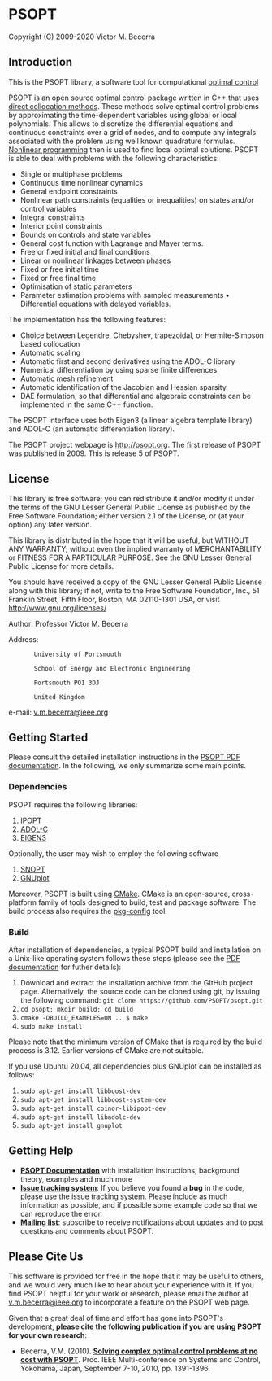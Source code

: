 
PSOPT
=====

Copyright (C) 2009-2020 Victor M. Becerra


Introduction
------------

This is the PSOPT library, a software tool for computational [optimal control](http://www.scholarpedia.org/article/Optimal_control)

PSOPT is an open source optimal control package written in C++ that uses [direct collocation methods](https://epubs.siam.org/doi/pdf/10.1137/16M1062569). These methods solve optimal control problems by approximating the time-dependent variables using global or local polynomials. This allows to discretize the differential equations and continuous constraints over a grid of nodes, and to compute any integrals associated with the problem using well known quadrature formulas. [Nonlinear programming](https://en.wikipedia.org/wiki/Nonlinear_programming) then is used to find local optimal solutions. PSOPT is able to deal with problems with the following characteristics:

-  Single or multiphase problems
-  Continuous time nonlinear dynamics
-  General endpoint constraints
-  Nonlinear path constraints (equalities or inequalities) on states and/or control variables
- Integral constraints
-  Interior point constraints
-  Bounds on controls and state variables
-  General cost function with Lagrange and Mayer terms.
-  Free or fixed initial and final conditions
- Linear or nonlinear linkages between phases
-  Fixed or free initial time
-  Fixed or free final time
- Optimisation of static parameters
- Parameter estimation problems with sampled measurements • Differential equations with delayed variables.

The implementation has the following features:

- Choice between Legendre, Chebyshev, trapezoidal, or Hermite-Simpson based collocation
- Automatic scaling
- Automatic first and second derivatives using the ADOL-C library
- Numerical differentiation by using sparse finite differences
- Automatic mesh refinement
- Automatic identification of the Jacobian and Hessian sparsity.
- DAE formulation, so that differential and algebraic constraints can be implemented in the same C++ function.

The PSOPT interface uses both Eigen3 (a linear algebra template library) and ADOL-C (an automatic differentiation library).

The PSOPT project webpage is <http://psopt.org>. The first release of PSOPT was published in 2009. This is release 5 of PSOPT.


License
----------


This library is free software; you can redistribute it and/or
modify it under the terms of the GNU Lesser General Public
License as published by the Free Software Foundation; either
version 2.1 of the License, or (at your option) any later version.

This library is distributed in the hope that it will be useful,
but WITHOUT ANY WARRANTY; without even the implied warranty of
MERCHANTABILITY or FITNESS FOR A PARTICULAR PURPOSE.  See the GNU
Lesser General Public License for more details.

You should have received a copy of the GNU Lesser General Public
License along with this library; if not, write to the Free Software
Foundation, Inc., 51 Franklin Street, Fifth Floor, Boston, MA  02110-1301  USA,
or visit http://www.gnu.org/licenses/

Author:    Professor Victor M. Becerra

Address:   
            
           University of Portsmouth

           School of Energy and Electronic Engineering
           
           Portsmouth PO1 3DJ
           
           United Kingdom

e-mail:    v.m.becerra@ieee.org


Getting Started
---------------

Please consult the detailed installation instructions in the [PSOPT PDF documentation](https://github.com/PSOPT/psopt/blob/master/doc/PSOPT_Manual_R5.pdf). In the following, we only summarize some main points.

### Dependencies

PSOPT requires the following libraries:

1. [IPOPT](https://github.com/coin-or/Ipopt )
2. [ADOL-C](https://github.com/coin-or/ADOL-C)
3. [EIGEN3](http://eigen.tuxfamily.org/)

Optionally, the user may wish to employ the following software
1. [SNOPT](http://www.sbsi-sol-optimize.com/manuals/SNOPT-Manual.pdf)
2. [GNUplot](http://www.gnuplot.info)

Moreover, PSOPT is built using [CMake](https://cmake.org/download/). CMake is an open-source, cross-platform family of tools designed to build, test and package software. The build process also requires the [pkg-config](https://www.freedesktop.org/wiki/Software/pkg-config/) tool.  

### Build

After installation of dependencies, a typical PSOPT build and installation on a Unix-like operating system follows these steps (please see the [PDF documentation](https://github.com/PSOPT/psopt/blob/master/doc/PSOPT_Manual_R5.pdf) for futher details):

1. Download and extract the installation archive from the GItHub project page. Alternatively, the source code can be cloned using git, by issuing the following command: 
         `git clone https://github.com/PSOPT/psopt.git`
2. `cd psopt; mkdir build; cd build`
3. `cmake -DBUILD_EXAMPLES=ON .. $ make`
4. `sudo make install`

Please note that the minimum version of CMake that is required by the build process is 3.12. Earlier versions of CMake are not suitable.

If you use Ubuntu 20.04, all dependencies plus GNUplot can be installed as follows:

1. `sudo apt-get install libboost-dev`
2. `sudo apt-get install libboost-system-dev`
3. `sudo apt-get install coinor-libipopt-dev`
4. `sudo apt-get install libadolc-dev`
5. `sudo apt-get install gnuplot`

Getting Help
------------

* **[PSOPT Documentation](https://github.com/PSOPT/psopt/blob/master/doc/PSOPT_Manual_R5.pdf)** with installation instructions, background theory, examples and much more
 * **[Issue tracking system](https://github.com/PSOPT/psopt/issues/)**: If you believe you found a **bug** in the code, please use the issue tracking system.
   Please include as much information as possible, and if possible some example code so that we can reproduce the error.
 * **[Mailing list](http://groups.google.com/group/psopt-users-group)**: subscribe to receive notifications about updates and to post questions and comments about PSOPT.


Please Cite Us
--------------

This software is provided for free in the hope that it may be useful to others, and we would very much like to hear about your experience with it. If you find PSOPT helpful for your work or research, please emai the author at v.m.becerra@ieee.org  to incorporate a feature on the PSOPT web page.

Given that a great deal of time and effort has gone into PSOPT's development, **please cite the following publication if you are using PSOPT for your own research**:

* Becerra, V.M. (2010). [**Solving complex optimal control problems at no cost with PSOPT**](https://ieeexplore.ieee.org/document/5612676). Proc. IEEE Multi-conference on Systems and Control, Yokohama, Japan, September 7-10, 2010, pp. 1391-1396.

